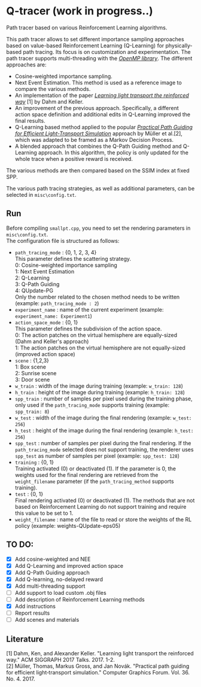 # Q-tracer (work in progress..)
Path tracer based on various Reinforcement Learning algorithms.

This path tracer allows to set different importance sampling approaches based on value-based Reinforcement Learning (Q-Learning) for physically-based path tracing. Its focus is on customization and experimentation. The path tracer supports multi-threading with the [<i>OpenMP library</i>](https://www.openmp.org/).
The different approaches are:
- Cosine-weighted importance sampling.
- Next Event Estimation. This method is used as a reference image to compare the various methods.
- An implementation of the paper [<i>Learning light transport the reinforced way</i>](https://arxiv.org/abs/1701.07403) [1] by Dahm and Keller. 
- An improvement of the previous approach. Specifically, a different action space definition and additional edits in Q-Learning improved the final results.
- Q-Learning based method applied to the popular [<i>Practical Path Guiding for Efficient Light-Transport Simulation</i>](https://tom94.net/data/courses/vorba19guiding/vorba19guiding-chapter10.pdf) approach by Müller et al.[2], which was adapted to be framed as a Markov Decision Process. 
- A blended approach that combines the Q-Path Guiding method and Q-Learning approach. In this algorithm, the policy is only updated for the whole trace when a positive reward is received. 

The various methods are then compared based on the SSIM index at fixed SPP.

The various path tracing strategies, as well as additional parameters, can be selected in `misc\config.txt`.

## Run
Before compiling `smallpt.cpp`, you need to set the rendering parameters in `misc\config.txt`. <br>
The configuration file is structured as follows:
- `path_tracing_mode` : {0, 1, 2, 3, 4} <br>
    This parameter defines the scattering strategy. <br>
    0: Cosine-weighted importance sampling <br>
    1: Next Event Estimation <br>
    2: Q-Learning <br>
    3: Q-Path Guiding <br>
    4: QUpdate-PG <br>
    Only the number related to the chosen method needs to be written (example: `path_tracing_mode : 2`)
- `experiment_name` : name of the current experiment (example: `experiment_name: Experiment1`)
- `action_space_mode` : {0, 1} <br>
    This parameter defines the subdivision of the action space. <br>
    0: The action patches on the virtual hemisphere are equally-sized (Dahm and Keller's approach) <br>
    1: The action patches on the virtual hemisphere are not equally-sized (improved action space) 
- `scene` : {1,2,3} <br>
    1: Box scene <br>
    2: Sunrise scene <br>
    3: Door scene
- `w_train` : width of the image during training (example: `w_train: 128`)
- `h_train` : height of the image during training (example: `h_train: 128`) 
- `spp_train` : number of samples per pixel used during the training phase, only used if the `path_tracing_mode` supports training (example: `spp_train: 8`)
- `w_test` : width of the image during the final rendering (example: `w_test: 256`)
- `h_test` : height of the image during the final rendering (example: `h_test: 256`)
- `spp_test` : number of samples per pixel during the final rendering. If the `path_tracing_mode` selected does not support training, the renderer uses `spp_test` as number of samples per pixel (example: `spp_test: 128`)
- `training` : {0, 1} <br>
    Training activated (0) or deactivated (1). If the parameter is 0, the weights used for the final rendering are retrieved from the `weight_filename` parameter (if the `path_tracing_method` supports training).
- `test` : {0, 1} <br>
    Final rendering activated (0) or deactivated (1). The methods that are not based on Reinforcement Learning do not support training and require this value to be set to 1.  
- `weight_filename` : name of the file to read or store the weights of the RL policy (example: weights-QUpdate-eps05)



## TO DO:
- [x] Add cosine-weighted and NEE
- [x] Add Q-Learning and improved action space
- [x] Add Q-Path Guiding approach
- [x] Add Q-learning, no-delayed reward
- [x] Add multi-threading support
- [ ] Add support to load custom .obj files
- [ ] Add description of Reinforcement Learning methods
- [x] Add instructions
- [ ] Report results
- [ ] Add scenes and materials

## Literature
[1] Dahm, Ken, and Alexander Keller. "Learning light transport the reinforced way." ACM SIGGRAPH 2017 Talks. 2017. 1-2. <br>
[2] Müller, Thomas, Markus Gross, and Jan Novák. "Practical path guiding for efficient light‐transport simulation." Computer Graphics Forum. Vol. 36. No. 4. 2017.
